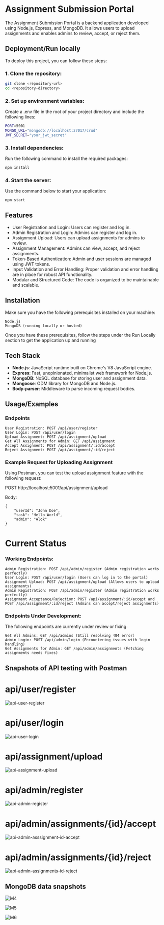 
# Assignment Submission Portal

The Assignment Submission Portal is a backend application developed using Node.js, Express, and MongoDB. It allows users to upload assignments and enables admins to review, accept, or reject them.


## Deployment/Run locally

To deploy this project, you can follow these steps:

### 1. Clone the repository:

```bash
git clone <repository-url>
cd <repository-directory>
```

### 2. Set up environment variables: 
Create a .env file in the root of your project directory and include the following lines:

```bash
PORT=5001
MONGO_URL="mongodb://localhost:27017/crud"
JWT_SECRET="your_jwt_secret"
```

### 3. Install dependencies: 
Run the following command to install the required packages:

```bash
npm install
```

### 4. Start the server: 
Use the command below to start your application:

```bash
npm start
```


## Features

- User Registration and Login: Users can register and log in.
- Admin Registration and Login: Admins can register and log in.
- Assignment Upload: Users can upload assignments for admins to review.
- Assignment Management: Admins can view, accept, and reject assignments.
- Token-Based Authentication: Admin and user sessions are managed using JWT tokens.
- Input Validation and Error Handling: Proper validation and error handling are in place for robust API functionality.
- Modular and Structured Code: The code is organized to be maintainable and scalable.

  
## Installation

Make sure you have the following prerequisites installed on your machine:


    Node.js 
    MongoDB (running locally or hosted)

Once you have these prerequisites, follow the steps under the Run Locally section to get the application up and running
    
## Tech Stack

- **Node.js**: JavaScript runtime built on Chrome's V8 JavaScript engine.
- **Express**: Fast, unopinionated, minimalist web framework for Node.js.
- **MongoDB**: NoSQL database for storing user and assignment data.
- **Mongoose**: ODM library for MongoDB and Node.js.   
- **Body-parser**: Middleware to parse incoming request bodies.


## Usage/Examples

### Endpoints

    User Registration: POST /api/user/register
    User Login: POST /api/user/login
    Upload Assignment: POST /api/assignment/upload
    Get All Assignments for Admin: GET /api/assignment
    Accept Assignment: POST /api/assignment/:id/accept
    Reject Assignment: POST /api/assignment/:id/reject

### Example Request for Uploading Assignment

Using Postman, you can test the upload assignment feature with the following request:

POST http://localhost:5001/api/assignment/upload

Body:
```
{
    "userId": "John Doe",
    "task": "Hello World",
    "admin": "Alok"
}
```
# Current Status

### Working Endpoints:

    Admin Registration: POST /api/admin/register (Admin registration works perfectly)
    User Login: POST /api/user/login (Users can log in to the portal)
    Assignment Upload: POST /api/assignment/upload (Allows users to upload assignments)
    Admin Registration: POST /api/admin/register (Admin registration works perfectly)
    Assignment Acceptance/Rejection: POST /api/assignment/:id/accept and POST /api/assignment/:id/reject (Admins can accept/reject assignments)

### Endpoints Under Development:

The following endpoints are currently under review or fixing:

    Get All Admins: GET /api/admins (Still resolving 404 error)
    Admin Login: POST /api/admin/login (Encountering issues with login handling)
    Get Assignments for Admin: GET /api/admin/assignments (Fetching assignments needs fixes)


## Snapshots of API testing with Postman 
# api/user/register
![api-user-register](https://github.com/user-attachments/assets/a2c23a94-a6e4-459b-9f43-01dfdd49c336)

# api/user/login
![api-user-login](https://github.com/user-attachments/assets/3340fb3b-f5c8-45eb-ab20-0f082907aa32)

# api/assignment/upload
![api-assignment-upload](https://github.com/user-attachments/assets/3e9cc30e-f4ca-4bbe-951f-66f0398242e6)

# api/admin/register
![api-admin-register](https://github.com/user-attachments/assets/e828ff29-4f65-4a61-ad42-ba5f95ba31bd)

# api/admin/assignments/{id}/accept
![api-admin-asssignment-id-accept](https://github.com/user-attachments/assets/34ed2c77-4fdd-421e-8c61-136e401239f5)

# api/admin/assignments/{id}/reject
![api-admin-assignments-id-reject](https://github.com/user-attachments/assets/e64985a2-dc01-4d86-9981-b2e6ca3c45ad)


## MongoDB data snapshots

![M4](https://github.com/user-attachments/assets/329f7050-cf0c-4a0a-be49-252bdb473113)

![M5](https://github.com/user-attachments/assets/7404c278-b6fa-47d2-8c7e-d2d6e3d6225b)

![M6](https://github.com/user-attachments/assets/fbbd953c-01aa-42aa-a195-b99cefb882cb)






